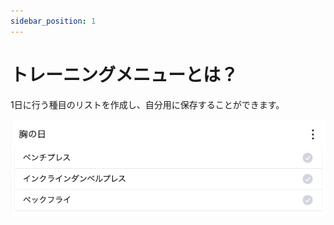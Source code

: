 ```yaml
---
sidebar_position: 1
---
```


# トレーニングメニューとは？

1日に行う種目のリストを作成し、自分用に保存することができます。

![トレーニングメニュー](../assets/workout-menu-detail.png)
